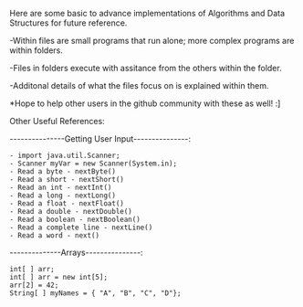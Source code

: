 Here are some basic to advance implementations of Algorithms and Data Structures for future reference.

-Within files are small programs that run alone; more complex programs are within folders.

-Files in folders execute with assitance from the others within the folder.

-Additonal details of what the files focus on is explained within them.

*Hope to help other users in the github community with these as well! :]



Other Useful References:

---------------Getting User Input---------------:
```
- import java.util.Scanner;
- Scanner myVar = new Scanner(System.in);
- Read a byte - nextByte()
- Read a short - nextShort()
- Read an int - nextInt()
- Read a long - nextLong()
- Read a float - nextFloat()
- Read a double - nextDouble()
- Read a boolean - nextBoolean()
- Read a complete line - nextLine()
- Read a word - next()
```
--------------Arrays---------------:
```
int[ ] arr;
int[ ] arr = new int[5];
arr[2] = 42;
String[ ] myNames = { "A", "B", "C", "D"};
```
